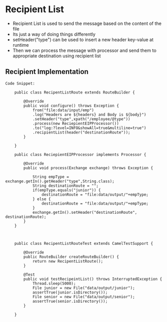 # Recipient List

-	Recipient List is used to send the message based on the content of the file
-	Its just a way of doing things differently
-	setHeader("type") can be used to insert a new header key-value at runtime
-	Then we can process the message with processor and send them to appropriate destination using recipient list


## Recipient Implementation


	Code Snippet:
	
		public class RecipentListRoute extends RouteBuilder {

			@Override
			public void configure() throws Exception {
				from("file:data/input/emp")
				.log("Headers are ${headers} and Body is ${body}")
				.setHeader("type",xpath("/employee/@type"))
				.process(new ReciepientEIPProcessor())
				.to("log:?level=INFO&showAll=true&multiline=true")
				.recipientList(header("destinationRoute"));
			}

		}
		
		public class ReciepientEIPProcessor implements Processor {

			@Override
			public void process(Exchange exchange) throws Exception {
				
				String empType = exchange.getIn().getHeader("type",String.class);
				String destinationRoute = "";
				if(empType.equals("junior")) {
					destinationRoute = "file:data/output/"+empType;
				} else {
					destinationRoute = "file:data/output/"+empType;
				}
				exchange.getIn().setHeader("destinationRoute", destinationRoute);	
			}
		}
		
		
		
		public class RecipentListRouteTest extends CamelTestSupport {

			@Override
			public RouteBuilder createRouteBuilder() {
				return new RecipentListRoute();
			}

			@Test
			public void testRecipeintList() throws InterruptedException {
				Thread.sleep(5000);
				File junior = new File("data/output/junior");
				assertTrue(junior.isDirectory());
				File senior = new File("data/output/senior");
				assertTrue(senior.isDirectory());
			}

		}
